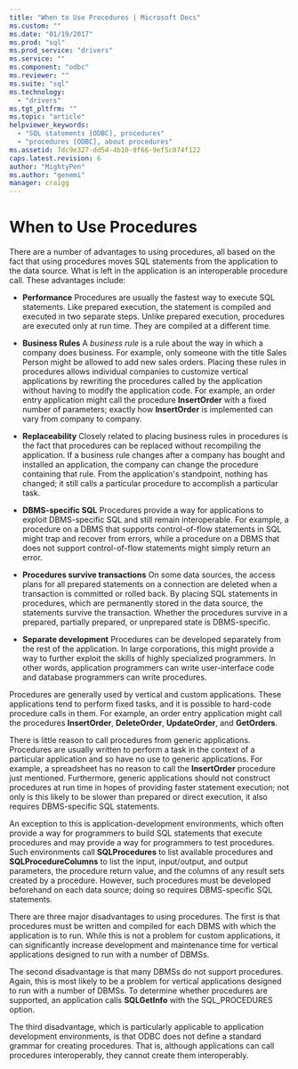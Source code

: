 ```yaml
---
title: "When to Use Procedures | Microsoft Docs"
ms.custom: ""
ms.date: "01/19/2017"
ms.prod: "sql"
ms.prod_service: "drivers"
ms.service: ""
ms.component: "odbc"
ms.reviewer: ""
ms.suite: "sql"
ms.technology: 
  - "drivers"
ms.tgt_pltfrm: ""
ms.topic: "article"
helpviewer_keywords: 
  - "SQL statements [ODBC], procedures"
  - "procedures [ODBC], about procedures"
ms.assetid: 7dc9e327-dd54-4b10-9f66-9ef5c074f122
caps.latest.revision: 6
author: "MightyPen"
ms.author: "genemi"
manager: craigg
---
```

# When to Use Procedures
There are a number of advantages to using procedures, all based on the fact that using procedures moves SQL statements from the application to the data source. What is left in the application is an interoperable procedure call. These advantages include:  
  
-   **Performance** Procedures are usually the fastest way to execute SQL statements. Like prepared execution, the statement is compiled and executed in two separate steps. Unlike prepared execution, procedures are executed only at run time. They are compiled at a different time.  
  
-   **Business Rules** A *business rule* is a rule about the way in which a company does business. For example, only someone with the title Sales Person might be allowed to add new sales orders. Placing these rules in procedures allows individual companies to customize vertical applications by rewriting the procedures called by the application without having to modify the application code. For example, an order entry application might call the procedure **InsertOrder** with a fixed number of parameters; exactly how **InsertOrder** is implemented can vary from company to company.  
  
-   **Replaceability** Closely related to placing business rules in procedures is the fact that procedures can be replaced without recompiling the application. If a business rule changes after a company has bought and installed an application, the company can change the procedure containing that rule. From the application's standpoint, nothing has changed; it still calls a particular procedure to accomplish a particular task.  
  
-   **DBMS-specific SQL** Procedures provide a way for applications to exploit DBMS-specific SQL and still remain interoperable. For example, a procedure on a DBMS that supports control-of-flow statements in SQL might trap and recover from errors, while a procedure on a DBMS that does not support control-of-flow statements might simply return an error.  
  
-   **Procedures survive transactions** On some data sources, the access plans for all prepared statements on a connection are deleted when a transaction is committed or rolled back. By placing SQL statements in procedures, which are permanently stored in the data source, the statements survive the transaction. Whether the procedures survive in a prepared, partially prepared, or unprepared state is DBMS-specific.  
  
-   **Separate development** Procedures can be developed separately from the rest of the application. In large corporations, this might provide a way to further exploit the skills of highly specialized programmers. In other words, application programmers can write user-interface code and database programmers can write procedures.  
  
 Procedures are generally used by vertical and custom applications. These applications tend to perform fixed tasks, and it is possible to hard-code procedure calls in them. For example, an order entry application might call the procedures **InsertOrder**, **DeleteOrder**, **UpdateOrder**, and **GetOrders**.  
  
 There is little reason to call procedures from generic applications. Procedures are usually written to perform a task in the context of a particular application and so have no use to generic applications. For example, a spreadsheet has no reason to call the **InsertOrder** procedure just mentioned. Furthermore, generic applications should not construct procedures at run time in hopes of providing faster statement execution; not only is this likely to be slower than prepared or direct execution, it also requires DBMS-specific SQL statements.  
  
 An exception to this is application-development environments, which often provide a way for programmers to build SQL statements that execute procedures and may provide a way for programmers to test procedures. Such environments call **SQLProcedures** to list available procedures and **SQLProcedureColumns** to list the input, input/output, and output parameters, the procedure return value, and the columns of any result sets created by a procedure. However, such procedures must be developed beforehand on each data source; doing so requires DBMS-specific SQL statements.  
  
 There are three major disadvantages to using procedures. The first is that procedures must be written and compiled for each DBMS with which the application is to run. While this is not a problem for custom applications, it can significantly increase development and maintenance time for vertical applications designed to run with a number of DBMSs.  
  
 The second disadvantage is that many DBMSs do not support procedures. Again, this is most likely to be a problem for vertical applications designed to run with a number of DBMSs. To determine whether procedures are supported, an application calls **SQLGetInfo** with the SQL_PROCEDURES option.  
  
 The third disadvantage, which is particularly applicable to application development environments, is that ODBC does not define a standard grammar for creating procedures. That is, although applications can call procedures interoperably, they cannot create them interoperably.
